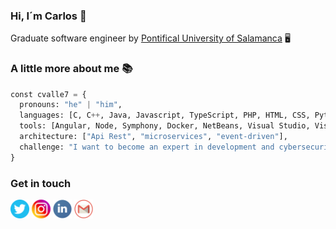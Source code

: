 ### Hi, I´m Carlos 👋

Graduate software engineer by [Pontifical University of Salamanca](https://www.upsa.es/ "Pontifical University of Salamanca") 🖥️

### A little more about me 📚

```python
const cvalle7 = {
  pronouns: "he" | "him",
  languages: [C, C++, Java, Javascript, TypeScript, PHP, HTML, CSS, Python, SQL, NoSQL],
  tools: [Angular, Node, Symphony, Docker, NetBeans, Visual Studio, Visual Studio Code],
  architecture: ["Api Rest", "microservices", "event-driven"],
  challenge: "I want to become an expert in development and cybersecurity"
}
```


### Get in touch

<div class="social">
<a href="https://twitter.com/karlos_valle16"><img src="https://github.com/cvalle7/imgs/blob/main/291710_twitter_social%20media_tweet_bird_social_icon.png" width="30px"/></a>
<a href="https://www.instagram.com/carlosvalle.11/"><img src="https://github.com/cvalle7/imgs/blob/main/3225191_app_instagram_logo_media_popular_icon.png" width="30px"/></a>
<a href="https://www.linkedin.com/in/carlos-valle-bueno"><img src="https://github.com/cvalle7/imgs/blob/main/570628_link_linked%20in_linkedin_social_icon.png" width="30px"/></a>
<a href="mailto:cvb016@gmail.com"><img src="https://github.com/cvalle7/imgs/blob/main/1220340_gmail_google_mail_icon.png" width="30px"/></a>
</div>      





